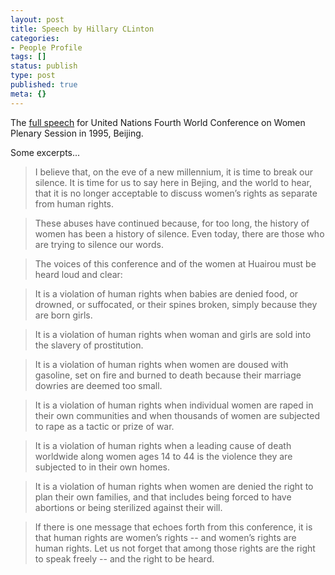 ```yaml
---
layout: post
title: Speech by Hillary CLinton
categories:
- People Profile
tags: []
status: publish
type: post
published: true
meta: {}
---
```

The [full speech](http://americanrhetoric.com/speeches/hillaryclintonbeijingspeech.htm) for United Nations Fourth World Conference on Women Plenary Session in 1995, Beijing.

Some excerpts...

>  

> I believe that, on the eve of a new millennium, it is time to break our silence. It is time for us to say here in Bejing, and the world to hear, that it is no longer acceptable to discuss women’s rights as separate from human rights.

> These abuses have continued because, for too long, the history of women has been a history of silence. Even today, there are those who are trying to silence our words.

> The voices of this conference and of the women at Huairou must be heard loud and clear:

> It is a violation of human rights when babies are denied food, or drowned, or suffocated, or their spines broken, simply because they are born girls.

> It is a violation of human rights when woman and girls are sold into the slavery of prostitution.

> It is a violation of human rights when women are doused with gasoline, set on fire and burned to death because their marriage dowries are deemed too small.

> It is a violation of human rights when individual women are raped in their own communities and when thousands of women are subjected to rape as a tactic or prize of war.

> It is a violation of human rights when a leading cause of death worldwide along women ages 14 to 44 is the violence they are subjected to in their own homes.

> It is a violation of human rights when women are denied the right to plan their own families, and that includes being forced to have abortions or being sterilized against their will.

> If there is one message that echoes forth from this conference, it is that human rights are women’s rights -- and women’s rights are human rights. Let us not forget that among those rights are the right to speak freely -- and the right to be heard.

